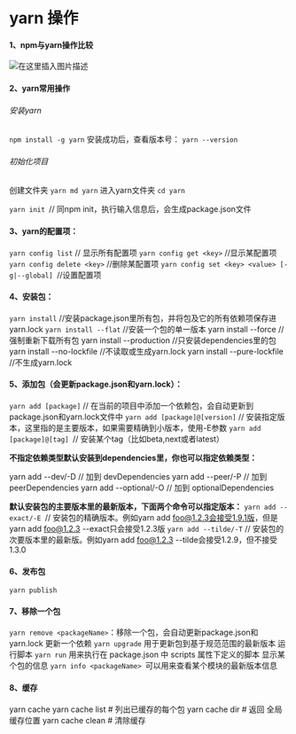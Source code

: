 # yarn 操作

#### 1、npm与yarn操作比较

![在这里插入图片描述](https://img-blog.csdnimg.cn/20210406165206343.png?x-oss-process=image/watermark,type_ZmFuZ3poZW5naGVpdGk,shadow_10,text_aHR0cHM6Ly9ibG9nLmNzZG4ubmV0L3N3ZWV0X2Nvb2tpZQ==,size_16,color_FFFFFF,t_70#pic_center)


#### 2、yarn常用操作

######  安装yarn 

`npm install -g yarn`
安装成功后，查看版本号： 
`yarn --version`

######  初始化项目 

创建文件夹  `yarn md yarn`
进入yarn文件夹   `cd yarn`

`yarn init `// 同npm init，执行输入信息后，会生成package.json文件

#### 3、yarn的配置项： 

`yarn config list` // 显示所有配置项
`yarn config get <key>` //显示某配置项
`yarn config delete <key>` //删除某配置项
`yarn config set <key> <value> [-g|--global] `//设置配置项

#### 4、安装包： 

`yarn install` //安装package.json里所有包，并将包及它的所有依赖项保存进yarn.lock
`yarn install --flat` //安装一个包的单一版本
yarn install --force //强制重新下载所有包
yarn install --production //只安装dependencies里的包
yarn install --no-lockfile //不读取或生成yarn.lock
yarn install --pure-lockfile //不生成yarn.lock

#### 5、添加包（会更新package.json和yarn.lock）：

`yarn add [package]` // 在当前的项目中添加一个依赖包，会自动更新到package.json和yarn.lock文件中
`yarn add [package]@[version]` // 安装指定版本，这里指的是主要版本，如果需要精确到小版本，使用-E参数
`yarn add [package]@[tag] `// 安装某个tag（比如beta,next或者latest）

**不指定依赖类型默认安装到dependencies里，你也可以指定依赖类型：**

yarn add --dev/-D // 加到 devDependencies
yarn add --peer/-P // 加到 peerDependencies
yarn add --optional/-O // 加到 optionalDependencies


**默认安装包的主要版本里的最新版本，下面两个命令可以指定版本：**
`yarn add --exact/-E `// 安装包的精确版本。例如yarn add foo@1.2.3会接受1.9.1版，但是yarn add foo@1.2.3 --exact只会接受1.2.3版
`yarn add --tilde/-T` // 安装包的次要版本里的最新版。例如yarn add foo@1.2.3 --tilde会接受1.2.9，但不接受1.3.0

#### 6、发布包
`yarn publish`

#### 7、移除一个包 

`yarn remove <packageName>`：移除一个包，会自动更新package.json和yarn.lock
更新一个依赖 
`yarn upgrade` 用于更新包到基于规范范围的最新版本
运行脚本 
`yarn run` 用来执行在 package.json 中 scripts 属性下定义的脚本
显示某个包的信息 
`yarn info <packageName> `可以用来查看某个模块的最新版本信息

#### 8、缓存 

yarn cache 
yarn cache list # 列出已缓存的每个包 
yarn cache dir # 返回 全局缓存位置 
yarn cache clean # 清除缓存